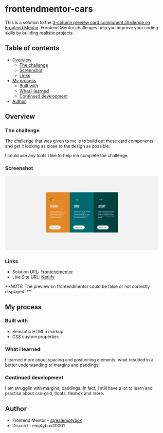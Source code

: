 # frontendmentor-cars

This is a solution to the [3-column preview card component challenge on Frontend Mentor](https://www.frontendmentor.io/challenges/3column-preview-card-component-pH92eAR2-/hub/3column-preview-card-component-i_HucBQ6s). Frontend Mentor challenges help you improve your coding skills by building realistic projects. 

## Table of contents

- [Overview](#overview)
  - [The challenge](#the-challenge)
  - [Screenshot](#screenshot)
  - [Links](#links)
- [My process](#my-process)
  - [Built with](#built-with)
  - [What I learned](#what-i-learned)
  - [Continued development](#continued-development)
- [Author](#author)



## Overview

### The challenge


The challenge that was given to me is to build out these card components and get it looking as close to the design as possible.

I could use any tools I like to help me complete the challenge. 


### Screenshot

![](./cars-component.png)



### Links

- Solution URL: [Frontendmentor](https://www.frontendmentor.io/solutions/3-card-component-using-html5-and-css3-B4yxVKc0g)
- Live Site URL: [Netlify](https://objective-saha-4c42d8.netlify.app/)

**NOTE: The preview on frontendmentor could be false or not correctly displayed. **

## My process

### Built with

- Semantic HTML5 markup
- CSS custom properties


### What I learned

I learned more about spacing and positioning elements, what resulted in a better understanding of margins and paddings. 


### Continued development

I am strugglin with margins, paddings. In fact, I still have a lot to learn and practise about css-grid, floats, flexbox and more.



## Author

- Frontend Mentor - [@realemptybox](https://www.frontendmentor.io/profile/realemptybox)
- Discord - emptybox#0001
